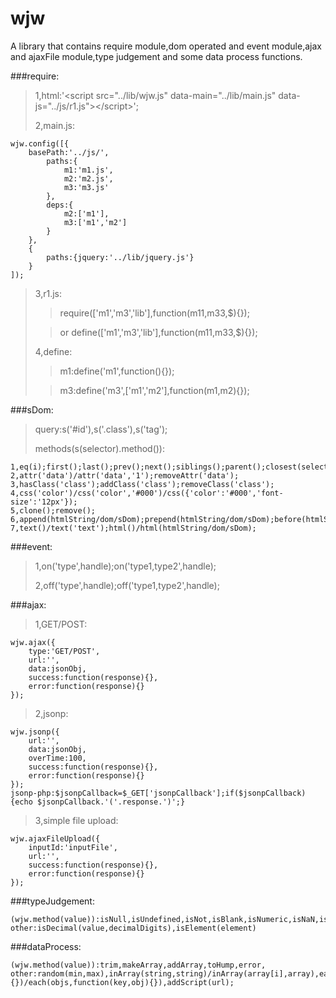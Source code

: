 # wjw
A library that contains require module,dom operated and event module,ajax and ajaxFile module,type judgement and some data process functions.
> 
###require:
> 
> 1,html:'\<script src="../lib/wjw.js" data-main="../lib/main.js" data-js="../js/r1.js"\>\</script\>';
> 
> 2,main.js:
> 
    wjw.config([{
        basePath:'../js/',
            paths:{
                m1:'m1.js',
                m2:'m2.js',
                m3:'m3.js'
            },
            deps:{
                m2:['m1'],
                m3:['m1','m2']
            }
        },
        {
            paths:{jquery:'../lib/jquery.js'}
        }
    ]);
> 
> 3,r1.js:
> 
> > require(['m1','m3','lib'],function(m11,m33,$){});
> 
> > or define(['m1','m3','lib'],function(m11,m33,$){});
> 
> 4,define:
> 
> > m1:define('m1',function(){});
> 
> > m3:define('m3',['m1','m2'],function(m1,m2){});
> 
###sDom:
> 
> query:s('#id'),s('.class'),s('tag');
> 
> methods(s(selector).method()):
>
    1,eq(i);first();last();prev();next();siblings();parent();closest(selector);children();find(selector);
    2,attr('data')/attr('data','1');removeAttr('data');
    3,hasClass('class');addClass('class');removeClass('class');
    4,css('color')/css('color','#000')/css({'color':'#000','font-size':'12px'});
    5,clone();remove();
    6,append(htmlString/dom/sDom);prepend(htmlString/dom/sDom);before(htmlString/dom/sDom);after(htmlString/dom/sDom);
    7,text()/text('text');html()/html(htmlString/dom/sDom);
> 
###event:
> 
> 1,on('type',handle);on('type1,type2',handle);
> 
> 2,off('type',handle);off('type1,type2',handle);
> 
###ajax:
> 
> 1,GET/POST:
> 
    wjw.ajax({
        type:'GET/POST',
        url:'',
        data:jsonObj,
        success:function(response){},
        error:function(response){}
    });
> 
> 2,jsonp:
> 
    wjw.jsonp({
        url:'',
        data:jsonObj,
        overTime:100,
        success:function(response){},
        error:function(response){}
    });
    jsonp-php:$jsonpCallback=$_GET['jsonpCallback'];if($jsonpCallback){echo $jsonpCallback.'('.response.')';}
> 
> 3,simple file upload:
> 
    wjw.ajaxFileUpload({
        inputId:'inputFile',
        url:'',
        success:function(response){},
        error:function(response){}
    });
> 
###typeJudgement:
> 
    (wjw.method(value)):isNull,isUndefined,isNot,isBlank,isNumeric,isNaN,isArrayLike,isString,isBoolean,isNumber,isDate,isArray,isFunction,isCN
    other:isDecimal(value,decimalDigits),isElement(element)
> 
###dataProcess:
> 
    (wjw.method(value)):trim,makeArray,addArray,toHump,error,
    other:random(min,max),inArray(string,string)/inArray(array[i],array),each(array,function(i,obj){})/each(objs,function(key,obj){}),addScript(url);
